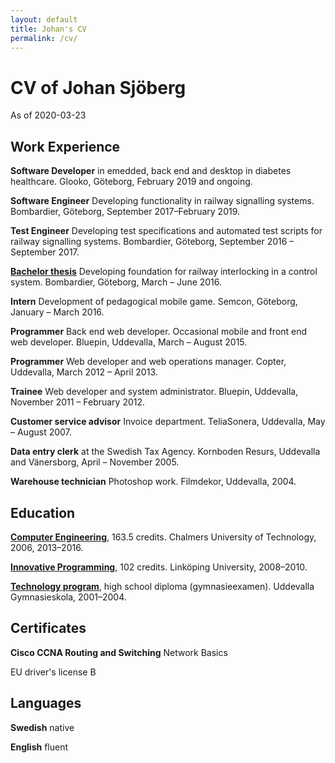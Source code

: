 ```yaml
---
layout: default
title: Johan's CV
permalink: /cv/
---
```


# CV of Johan Sjöberg
As of 2020-03-23

## Work Experience

**Software Developer** in emedded, back end and desktop in diabetes healthcare. Glooko, Göteborg, February 2019 and ongoing.

**Software Engineer** Developing functionality in railway signalling systems. Bombardier, Göteborg, September 2017–February 2019.

**Test Engineer** Developing test specifications and automated test scripts for railway signalling systems. Bombardier, Göteborg, September 2016 – September 2017.

[**Bachelor thesis**](http://studentarbeten.chalmers.se/publication/238376-styrprogram-med-konfigurerbar-logik-for-spartrafik) Developing foundation for railway interlocking in a control system. Bombardier, Göteborg, March – June 2016.

**Intern** Development of pedagogical mobile game. Semcon, Göteborg, January – March 2016.

**Programmer** Back end web developer. Occasional mobile and front end web developer. Bluepin, Uddevalla, March – August 2015.

**Programmer** Web developer and web operations manager. Copter, Uddevalla, March 2012 – April 2013.

**Trainee** Web developer and system administrator. Bluepin, Uddevalla, November 2011 – February 2012.

**Customer service advisor** Invoice department. TeliaSonera, Uddevalla, May – August 2007.

**Data entry clerk** at the Swedish Tax Agency. Kornboden Resurs, Uddevalla and Vänersborg, April – November 2005.

**Warehouse technician** Photoshop work. Filmdekor, Uddevalla, 2004.

## Education

[**Computer Engineering**](https://www.chalmers.se/sv/utbildning/program-pa-grundniva/Sidor/Datateknik-180.aspx), 163.5 credits. Chalmers University of Technology, 2006, 2013–2016.

[**Innovative Programming**](https://liu.se/utbildning/program/6kipr), 102 credits. Linköping University, 2008–2010.

[**Technology program**](https://www.uddevalla.se/utbildning-och-barnomsorg/uddevalla-gymnasieskola/utbildningar/teknik-te.html), high school diploma (gymnasieexamen). Uddevalla Gymnasieskola, 2001–2004.

## Certificates

**Cisco CCNA Routing and Switching** Network Basics

EU driver's license B

## Languages

**Swedish** native

**English** fluent
